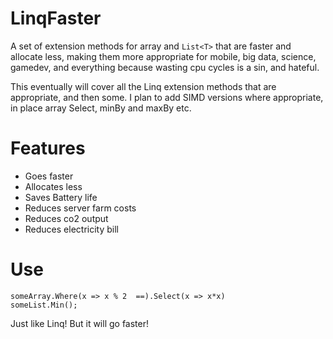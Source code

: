 # LinqFaster
A set of extension methods for array and `List<T>` that are faster and allocate less, making them more appropriate for mobile, big data, science, gamedev, and everything because wasting cpu cycles is a sin, and hateful.

This eventually will cover all the Linq extension methods
that are appropriate, and then some. I plan to add SIMD versions where appropriate, in place array Select, minBy and maxBy etc.

# Features

* Goes faster
* Allocates less
* Saves Battery life
* Reduces server farm costs
* Reduces co2 output
* Reduces electricity bill

# Use

```
someArray.Where(x => x % 2  ==).Select(x => x*x)
someList.Min();
```

Just like Linq! But it will go faster!



